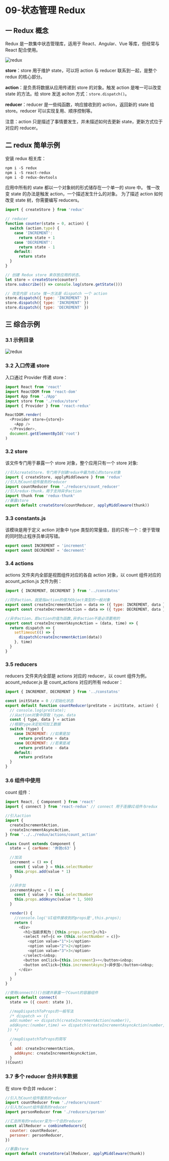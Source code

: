 # 09-状态管理 Redux

## 一 Redux 概念

Redux 是一款集中状态管理库，适用于 React、Angular、Vue 等库，但经常与 React 配合使用。

![redux](../images/mvvm/redux-01.png)

**store**：store 用于维护 state，可以将 action 与 reducer 联系到一起，是整个 redux 的核心部分。

**action**：是负责将数据从应用传递到 store 的对象。触发 action 是唯一可以改变 state 的方法。给 store 发送 aciton 方式：`store.dispatch()`。

**reducer**：reducer 是一些纯函数，响应接收到的 action，返回新的 state 给 store。reducer 可以实现复用、顺序控制等。

注意：action 只是描述了事情要发生，并未描述如何去更新 state，更新方式位于对应的 reducer。

## 二 redux 简单示例

安装 redux 相关库：

```txt
npm i -S redux
npm i -S react-redux
npm i -D redux-devtools
```

应用中所有的 state 都以一个对象树的形式储存在一个单一的 store 中。 惟一改变 state 的办法是触发 action，一个描述发生什么的对象。 为了描述 action 如何改变 state 树，你需要编写 reducers。

```js
import { createStore } from 'redux'

// reducer
function counter(state = 0, action) {
  switch (action.type) {
    case 'INCREMENT':
      return state + 1
    case 'DECREMENT':
      return state - 1
    default:
      return state
  }
}

// 创建 Redux store 来存放应用的状态。
let store = createStore(counter)
store.subscribe(() => console.log(store.getState()))

// 改变内部 state 惟一方法是 dispatch 一个 action
store.dispatch({ type: 'INCREMENT' })
store.dispatch({ type: 'INCREMENT' })
store.dispatch({ type: 'DECREMENT' })
```

## 三 综合示例

### 3.1 示例目录

![redux](../images/mvvm/redux-02.png)

### 3.2 入口传递 store

入口通过 Provider 传递 store：

```js
import React from 'react'
import ReactDOM from 'react-dom'
import App from './App'
import store from './redux/store'
import { Provider } from 'react-redux'

ReactDOM.render(
  <Provider store={store}>
    <App />
  </Provider>,
  document.getElementById('root')
)
```

### 3.2 store

该文件专门用于暴露一个 store 对象，整个应用只有一个 store 对象:

```js
//引入createStore，专门用于创建redux中最为核心的store对象
import { createStore, applyMiddleware } from 'redux'
//引入为Count组件服务的reducer
import countReducer from './reducers/count_reducer'
//引入redux-thunk，用于支持异步action
import thunk from 'redux-thunk'
//暴露store
export default createStore(countReducer, applyMiddleware(thunk))
```

### 3.3 constants.js

该模块是用于定义 action 对象中 type 类型的常量值，目的只有一个：便于管理的同时防止程序员单词写错。

```js
export const INCREMENT = 'increment'
export const DECREMENT = 'decrement'
```

### 3.4 actions

actions 文件夹内全部是视图组件对应的各自 action 对象，以 count 组件对应的 acount_action.js 文件为例：

```js
import { INCREMENT, DECREMENT } from '../constatns'

//同步action，就是指action的值为Object类型的一般对象
export const createIncrementAction = data => ({ type: INCREMENT, data })
export const createDecrementAction = data => ({ type: DECREMENT, data })

//异步action，即action的值为函数,异步action不是必须要用的
export const createIncrementAsyncAction = (data, time) => {
  return dispatch => {
    setTimeout(() => {
      dispatch(createIncrementAction(data))
    }, time)
  }
}
```

### 3.5 reducers

reducers 文件夹内全部是 actions 对应的 reducer，以 count 组件为例，acount_reducer.js 是 count_actions 对应的所有 reducer：

```js
import { INCREMENT, DECREMENT } from '../constatns'

const initState = 0 //初始化状态
export default function countReducer(preState = initState, action) {
  // console.log(preState);
  //从action对象中获取：type、data
  const { type, data } = action
  //根据type决定如何加工数据
  switch (type) {
    case INCREMENT: //如果是加
      return preState + data
    case DECREMENT: //若果是减
      return preState - data
    default:
      return preState
  }
}
```

### 3.6 组件中使用

count 组件：

```js
import React, { Component } from 'react'
import { connect } from 'react-redux' // connect 用于连接UI组件与redux

//引入action
import {
  createIncrementAction,
  createIncrementAsyncAction,
} from '../../redux/actions/count_action'

class Count extends Component {
  state = { carName: '奔驰c63' }

  //加法
  increment = () => {
    const { value } = this.selectNumber
    this.props.add(value * 1)
  }

  //异步加
  incrementAsync = () => {
    const { value } = this.selectNumber
    this.props.addAsync(value * 1, 500)
  }

  render() {
    //console.log('UI组件接收到的props是',this.props);
    return (
      <div>
        <h1>当前求和为：{this.props.count}</h1>
        <select ref={c => (this.selectNumber = c)}>
          <option value="1">1</option>
          <option value="2">2</option>
          <option value="3">3</option>
        </select>&nbsp;
        <button onClick={this.increment}>+</button>&nbsp;
        <button onClick={this.incrementAsync}>异步加</button>&nbsp;
      </div>
    )
  }
}

//使用connect()()创建并暴露一个Count的容器组件
export default connect(
  state => ({ count: state }),

  //mapDispatchToProps的一般写法
  /* dispatch => ({
  add:number => dispatch(createIncrementAction(number)),
  addAsync:(number,time) => dispatch(createIncrementAsyncAction(number,time)),
 }) */

  //mapDispatchToProps的简写
  {
    add: createIncrementAction,
    addAsync: createIncrementAsyncAction,
  }
)(Count)
```

### 3.7 多个 reducer 合并共享数据

在 store 中合并 reducer：

```js
//引入为Count组件服务的reducer
import countReducer from './reducers/count'
//引入为Count组件服务的reducer
import personReducer from './reducers/person'

//汇总所有的reducer变为一个总的reducer
const allReducer = combineReducers({
  counter: countReducer,
  personer: personReducer,
})

//暴露store
export default createStore(allReducer, applyMiddleware(thunk))
```
